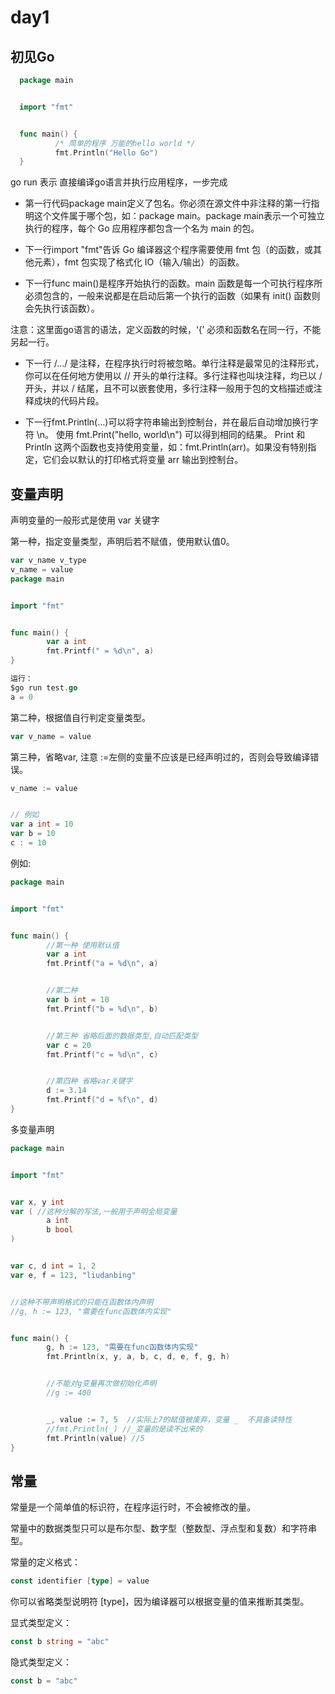 # day1

## 初见Go

```Go  
  package main


  import "fmt"


  func main() {
          /* 简单的程序 万能的hello world */
          fmt.Println("Hello Go")
  }
```

go run 表示 直接编译go语言并执行应用程序，一步完成

+ 第一行代码package main定义了包名。你必须在源文件中非注释的第一行指明这个文件属于哪个包，如：package main。package main表示一个可独立执行的程序，每个 Go 应用程序都包含一个名为 main 的包。

+ 下一行import "fmt"告诉 Go 编译器这个程序需要使用 fmt 包（的函数，或其他元素），fmt 包实现了格式化 IO（输入/输出）的函数。

+ 下一行func main()是程序开始执行的函数。main 函数是每一个可执行程序所必须包含的，一般来说都是在启动后第一个执行的函数（如果有 init() 函数则会先执行该函数）。

注意：这里面go语言的语法，定义函数的时候，‘{’ 必须和函数名在同一行，不能另起一行。

+ 下一行 /.../ 是注释，在程序执行时将被忽略。单行注释是最常见的注释形式，你可以在任何地方使用以 // 开头的单行注释。多行注释也叫块注释，均已以 / 开头，并以 / 结尾，且不可以嵌套使用，多行注释一般用于包的文档描述或注释成块的代码片段。

+ 下一行fmt.Println(...)可以将字符串输出到控制台，并在最后自动增加换行字符 \n。 使用 fmt.Print("hello, world\n") 可以得到相同的结果。 Print 和 Println 这两个函数也支持使用变量，如：fmt.Println(arr)。如果没有特别指定，它们会以默认的打印格式将变量 arr 输出到控制台。

## 变量声明

声明变量的一般形式是使用 var 关键字

第一种，指定变量类型，声明后若不赋值，使用默认值0。

```Go
var v_name v_type
v_name = value
package main


import "fmt"


func main() {
        var a int
        fmt.Printf(" = %d\n", a)
}

运行：
$go run test.go
a = 0
```

第二种，根据值自行判定变量类型。

```Go
var v_name = value
```

第三种，省略var, 注意 :=左侧的变量不应该是已经声明过的，否则会导致编译错误。

```Go
v_name := value


// 例如
var a int = 10
var b = 10
c : = 10
```

例如:

```Go
package main


import "fmt"


func main() {
        //第一种 使用默认值
        var a int
        fmt.Printf("a = %d\n", a)


        //第二种
        var b int = 10
        fmt.Printf("b = %d\n", b)


        //第三种 省略后面的数据类型,自动匹配类型
        var c = 20
        fmt.Printf("c = %d\n", c)


        //第四种 省略var关键字
        d := 3.14
        fmt.Printf("d = %f\n", d)
}
```

多变量声明

```Go
package main


import "fmt"


var x, y int
var ( //这种分解的写法,一般用于声明全局变量
        a int
        b bool
)


var c, d int = 1, 2
var e, f = 123, "liudanbing"


//这种不带声明格式的只能在函数体内声明
//g, h := 123, "需要在func函数体内实现"


func main() {
        g, h := 123, "需要在func函数体内实现"
        fmt.Println(x, y, a, b, c, d, e, f, g, h)


        //不能对g变量再次做初始化声明
        //g := 400


        _, value := 7, 5  //实际上7的赋值被废弃，变量 _  不具备读特性
        //fmt.Println(_) //_变量的是读不出来的
        fmt.Println(value) //5
}
```

## 常量

常量是一个简单值的标识符，在程序运行时，不会被修改的量。

常量中的数据类型只可以是布尔型、数字型（整数型、浮点型和复数）和字符串型。

常量的定义格式：

```Go
const identifier [type] = value
```

你可以省略类型说明符 [type]，因为编译器可以根据变量的值来推断其类型。

显式类型定义：

```Go
const b string = "abc"
```

隐式类型定义：

```Go
const b = "abc"
```
